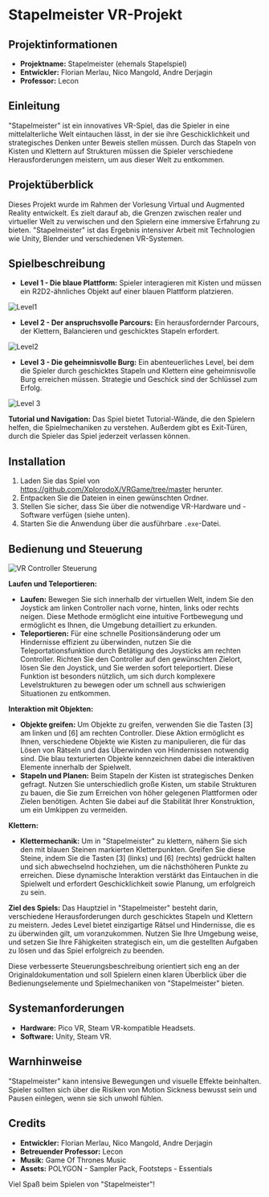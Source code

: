# Stapelmeister VR-Projekt

## Projektinformationen
- **Projektname:** Stapelmeister (ehemals Stapelspiel)
- **Entwickler:** Florian Merlau, Nico Mangold, Andre Derjagin
- **Professor:** Lecon

## Einleitung
"Stapelmeister" ist ein innovatives VR-Spiel, das die Spieler in eine mittelalterliche Welt eintauchen lässt, in der sie ihre Geschicklichkeit und strategisches Denken unter Beweis stellen müssen. Durch das Stapeln von Kisten und Klettern auf Strukturen müssen die Spieler verschiedene Herausforderungen meistern, um aus dieser Welt zu entkommen.

## Projektüberblick
Dieses Projekt wurde im Rahmen der Vorlesung Virtual und Augmented Reality entwickelt. Es zielt darauf ab, die Grenzen zwischen realer und virtueller Welt zu verwischen und den Spielern eine immersive Erfahrung zu bieten. "Stapelmeister" ist das Ergebnis intensiver Arbeit mit Technologien wie Unity, Blender und verschiedenen VR-Systemen.

## Spielbeschreibung
- **Level 1 - Die blaue Plattform:** Spieler interagieren mit Kisten und müssen ein R2D2-ähnliches Objekt auf einer blauen Plattform platzieren.

![Level1](https://github.com/XplorodoX/Stapelmeister/blob/master/Images/Level1.PNG "Level 1")

- **Level 2 - Der anspruchsvolle Parcours:** Ein herausfordernder Parcours, der Klettern, Balancieren und geschicktes Stapeln erfordert.

![Level2](https://github.com/XplorodoX/Stapelmeister/blob/master/Images/Level2.PNG "Level 2")

- **Level 3 - Die geheimnisvolle Burg:** Ein abenteuerliches Level, bei dem die Spieler durch geschicktes Stapeln und Klettern eine geheimnisvolle Burg erreichen müssen. Strategie und Geschick sind der Schlüssel zum Erfolg.

![Level 3](https://github.com/XplorodoX/Stapelmeister/blob/master/Images/Level3.PNG "Level 3")


**Tutorial und Navigation:** Das Spiel bietet Tutorial-Wände, die den Spielern helfen, die Spielmechaniken zu verstehen. Außerdem gibt es Exit-Türen, durch die Spieler das Spiel jederzeit verlassen können.

## Installation
1. Laden Sie das Spiel von https://github.com/XplorodoX/VRGame/tree/master herunter.
2. Entpacken Sie die Dateien in einen gewünschten Ordner.
3. Stellen Sie sicher, dass Sie über die notwendige VR-Hardware und -Software verfügen (siehe unten).
4. Starten Sie die Anwendung über die ausführbare `.exe`-Datei.

## Bedienung und Steuerung

![VR Controller Steuerung](https://github.com/XplorodoX/Stapelmeister/blob/master/Assets/Models/Joysticks.jpeg "Steuerungselemente des VR Controllers")

**Laufen und Teleportieren:**
- **Laufen:** Bewegen Sie sich innerhalb der virtuellen Welt, indem Sie den Joystick am linken Controller nach vorne, hinten, links oder rechts neigen. Diese Methode ermöglicht eine intuitive Fortbewegung und ermöglicht es Ihnen, die Umgebung detailliert zu erkunden.
- **Teleportieren:** Für eine schnelle Positionsänderung oder um Hindernisse effizient zu überwinden, nutzen Sie die Teleportationsfunktion durch Betätigung des Joysticks am rechten Controller. Richten Sie den Controller auf den gewünschten Zielort, lösen Sie den Joystick, und Sie werden sofort teleportiert. Diese Funktion ist besonders nützlich, um sich durch komplexere Levelstrukturen zu bewegen oder um schnell aus schwierigen Situationen zu entkommen.

**Interaktion mit Objekten:**
- **Objekte greifen:** Um Objekte zu greifen, verwenden Sie die Tasten [3] am linken und [6] am rechten Controller. Diese Aktion ermöglicht es Ihnen, verschiedene Objekte wie Kisten zu manipulieren, die für das Lösen von Rätseln und das Überwinden von Hindernissen notwendig sind. Die blau texturierten Objekte kennzeichnen dabei die interaktiven Elemente innerhalb der Spielwelt.
- **Stapeln und Planen:** Beim Stapeln der Kisten ist strategisches Denken gefragt. Nutzen Sie unterschiedlich große Kisten, um stabile Strukturen zu bauen, die Sie zum Erreichen von höher gelegenen Plattformen oder Zielen benötigen. Achten Sie dabei auf die Stabilität Ihrer Konstruktion, um ein Umkippen zu vermeiden.

**Klettern:**
- **Klettermechanik:** Um in "Stapelmeister" zu klettern, nähern Sie sich den mit blauen Steinen markierten Kletterpunkten. Greifen Sie diese Steine, indem Sie die Tasten [3] (links) und [6] (rechts) gedrückt halten und sich abwechselnd hochziehen, um die nächsthöheren Punkte zu erreichen. Diese dynamische Interaktion verstärkt das Eintauchen in die Spielwelt und erfordert Geschicklichkeit sowie Planung, um erfolgreich zu sein.

**Ziel des Spiels:**
Das Hauptziel in "Stapelmeister" besteht darin, verschiedene Herausforderungen durch geschicktes Stapeln und Klettern zu meistern. Jedes Level bietet einzigartige Rätsel und Hindernisse, die es zu überwinden gilt, um voranzukommen. Nutzen Sie Ihre Umgebung weise, und setzen Sie Ihre Fähigkeiten strategisch ein, um die gestellten Aufgaben zu lösen und das Spiel erfolgreich zu beenden.

Diese verbesserte Steuerungsbeschreibung orientiert sich eng an der Originaldokumentation und soll Spielern einen klaren Überblick über die Bedienungselemente und Spielmechaniken von "Stapelmeister" bieten.

## Systemanforderungen
- **Hardware:** Pico VR, Steam VR-kompatible Headsets.
- **Software:** Unity, Steam VR.

## Warnhinweise
"Stapelmeister" kann intensive Bewegungen und visuelle Effekte beinhalten. Spieler sollten sich über die Risiken von Motion Sickness bewusst sein und Pausen einlegen, wenn sie sich unwohl fühlen.

## Credits
- **Entwickler:** Florian Merlau, Nico Mangold, Andre Derjagin
- **Betreuender Professor:** Lecon
- **Musik:** Game Of Thrones Music
- **Assets:** POLYGON - Sampler Pack, Footsteps - Essentials

Viel Spaß beim Spielen von "Stapelmeister"!

